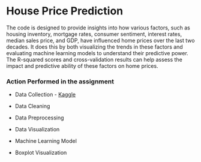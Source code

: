 # House Price Prediction 

The code is designed to provide insights into how various factors, such as housing inventory, mortgage rates, consumer sentiment, interest rates, median sales price, and GDP, have influenced home prices over the last two decades. It does this by both visualizing the trends in these factors and evaluating machine learning models to understand their predictive power. The R-squared scores and cross-validation results can help assess the impact and predictive ability of these factors on home prices.

### Action Performed in the assignment

* Data Collection -  [Kaggle]([url](https://www.kaggle.com/datasets/imumerfarooq/supply-and-demand-datasets-homes-in-us)https://www.kaggle.com/datasets/imumerfarooq/supply-and-demand-datasets-homes-in-us)

* Data Cleaning 

* Data Preprocessing 

* Data Visualization

* Machine Learning Model

* Boxplot Visualization


